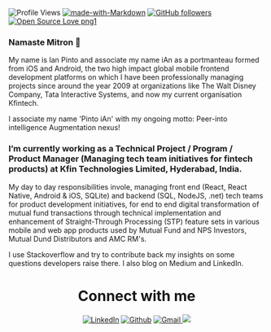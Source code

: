 ![Profile Views](https://komarev.com/ghpvc/?username=iAn-Pinto)
[![made-with-Markdown](https://img.shields.io/badge/Made%20with-Markdown-1f425f.svg)](https://github.com/iAn-Pinto)
[![GitHub followers](https://img.shields.io/github/followers/iAn-Pinto.svg?style=social&label=Follow&maxAge=2592000)](https://github.com/iAn-Pinto?tab=followers)
[![Open Source Love png1](https://badges.frapsoft.com/os/v1/open-source.png?v=103)](https://github.com/iAn-Pinto)

### Namaste Mitron 🙏
My name is Ian Pinto and associate my name iAn as a portmanteau formed from iOS and Android, the two high impact global mobile frontend development platforms on which I have been professionally managing projects since around the year 2009 at organizations like The Walt Disney Company, Tata Interactive Systems, and now my current organisation Kfintech.

I associate my name 'Pinto iAn' with my ongoing motto: Peer-into intelligence Augmentation nexus!

### I’m currently working as a Technical Project / Program / Product Manager (Managing tech team initiatives for fintech products) at Kfin Technologies Limited, Hyderabad, India.
My day to day responsibilities invole, managing front end (React, React Native, Android & iOS, SQLite) and backend (SQL, NodeJS, .net) tech teams for product development initiatives, for end to end digital transformation of mutual fund transactions through technical implementation and enhancement of Straight-Through Processing (STP) feature sets in various mobile and web app products used by Mutual Fund and NPS Investors, Mutual Dund Distributors and AMC RM's.


I use Stackoverflow and try to contribute back my insights on some questions developers raise there. I also blog on Medium and LinkedIn.

<h1 align="center">Connect with me</h1>

<div align="center">
<a  href="https://www.linkedin.com/in/pintoian/" target="_blank"><img alt="LinkedIn" src="https://img.shields.io/badge/linkedin%20-%230077B5.svg?&style=for-the-badge&logo=linkedin&logoColor=white" /></a>
<a href="https://github.com/iAn-Pinto" target="_blank"><img alt="Github" src="https://img.shields.io/badge/GitHub-100000?style=for-the-badge&logo=github&logoColor=white"/></a>
<a href="mailto:ianpinto1980@gmail.com"><img  alt="Gmail" src="https://img.shields.io/badge/Gmail-D14836?style=for-the-badge&logo=gmail&logoColor=white" />
<a href="https://twitter.com/pintoian" target="_blank"><img src="https://img.shields.io/badge/twitter-%2300acee.svg?&style=for-the-badge&logo=twitter&logoColor=white&alt=twitter" /></a>
</div>
<!--
**iAn-Pinto/iAn-Pinto** is a ✨ _special_ ✨ repository because its `README.md` (this file) appears on your GitHub profile.

Here are some ideas to get you started:


- 🌱 I’m currently learning ...
- 👯 I’m looking to collaborate on ...
- 🤔 I’m looking for help with ...
- 💬 Ask me about ...
- 📫 How to reach me: ...
- 😄 Pronouns: ...
- ⚡ Fun fact: ...
-->
